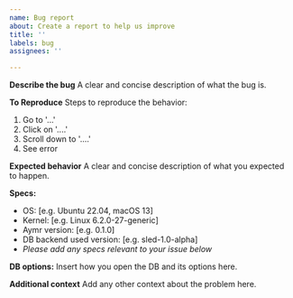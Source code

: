 ```yaml
---
name: Bug report
about: Create a report to help us improve
title: ''
labels: bug
assignees: ''

---
```


**Describe the bug**
A clear and concise description of what the bug is.

**To Reproduce**
Steps to reproduce the behavior:
1. Go to '...'
2. Click on '....'
3. Scroll down to '....'
4. See error

**Expected behavior**
A clear and concise description of what you expected to happen.

**Specs:**
 - OS: [e.g. Ubuntu 22.04, macOS 13]
 - Kernel: [e.g. Linux 6.2.0-27-generic]
 - Aymr version: [e.g. 0.1.0]
 - DB backend used version: [e.g. sled-1.0-alpha]
 - *Please add any specs relevant to your issue below*

**DB options:**
Insert how you open the DB and its options here.

**Additional context**
Add any other context about the problem here.
